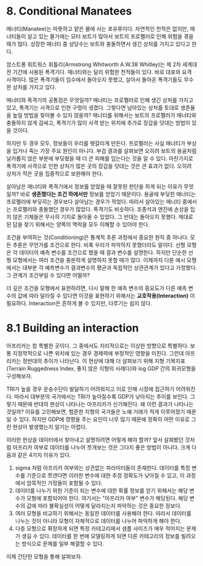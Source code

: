 # 8. Conditional Manatees

매너티(Manatee)는 따뜻하고 얕은 물에 사는 포유류이다. 자연적인 천적은 없지만, 매너티들이 살고 있는 물가에는 모터 보트가 많아서 보트의 프로펠러로 인해 위험을 겪을 때가 많다. 
성장한 매너티 중 상당수는 보트와 충돌하면서 생긴 상처를 가지고 있다고 한다.

암스트롱 휘트워스 휘틀리(Armstrong Whitworth A.W.38 Whitley)는 제 2차 세계대전 기간에 사용된 폭격기다. 
매너티와는 달리 위험한 천적들이 있다. 바로 대포와 요격 사격이다. 많은 폭격기들이 임수에서 돌아오지 못했고, 살아서 돌아온 폭격기들도 무수한 상처를 가지고 있다. 

매너티와 폭격기의 공통점은 무엇일까? 매너티는 프로펠러로 인해 생긴 상처를 가지고 있고, 폭격기는 사격으로 인한 구멍이 생겼다. 
그렇다면 남아있는 상처를 토대로 생존율을 높일 방법을 찾아볼 수 있지 않을까? 
매너티를 위해서는 보트의 프로펠러가 매너티와 충돌하지 않게 감싸고, 폭격기가 많이 사격 받는 위치에 추가로 장갑을 덧대는 방법이 있을 것이다.

하지만 두 경우 모두, 정보들이 우리를 헷갈리게 만든다. 프로펠러는 사실 매너티가 부상을 입거나 죽는 가장 주요 원인이 아니다. 
부검 결과를 살펴보면 오히려 보트의 용골처럼 날카롭지 않은 부분에 부딪혔을 때 더 큰 피해를 입는다는 것을 알 수 있다. 
마찬가지로 폭격기에 사격으로 인한 상처가 많은 곳의 장갑을 덧대는 것은 큰 효과가 없다. 오히려 상처가 적은 곳을 집중적으로 보완해야 한다. 

살아남은 매너티와 폭격기에서 정보를 얻었을 때 잘못된 판단을 하게 되는 이유가 무엇일까? 바로 **생존했다는 조건 하에서만** 정보를 얻었기 때문이다. 
용골에 부딪힌 매너티는 프로펠러에 부딪히는 경우보다 살아남는 경우가 적었다. 따라서 살아있는 매너티 중에서는 프로펠러와 충돌했던 경우가 많았다. 
폭격기도 비슷하다. 조종석과 엔진에 손상을 입지 않은 기체들은 무사히 기지로 돌아올 수 있었다. 그 반대는 돌아오지 못했다. 
제대로 된 답을 찾기 위해서는 양쪽의 맥락을 모두 이해할 수 있어야 한다.

조건을 부여하는 것(Conditioning)은 통계적 추론 과정에서 중요한 원칙 중 하나다. 모든 추론은 무언가를 조건으로 한다. 
비록 우리가 파악하지 못했더라도 말이다. 선형 모형은 각 데이터의 예측 변수를 조건으로 했을 때 결과 변수를 설명한다. 
하지만 단순한 선형 모형에서는 여러 조건을 충분하게 설명하지 못할 때가 많다. 
이제까지 다룬 예시 모형에서는 대부분 각 예측변수가 결과변수의 평균과 독립적인 상관관계가 있다고 가정했다. 그 관계가 조건부일 수 있다면 어떨까? 

더 깊은 조건을 모형에서 표현하려면, 다시 말해 한 예측 변수의 중요도가 다른 예측 변수의 값에 따라 달라질 수 있다면 
이것을 표현하기 위해서는 **교호작용(Interaction)** 이 필요하다. Interaction은 흔하게 볼 수 있지만, 다루기는 쉽지 않다.

# 8.1 Building an interaction

아프리카는 참 특별한 곳이다. 그 중에서도 지리적으로는 이상한 방향으로 특별하다. 
보통 지정학적으로 나쁜 위치에 있는 경우 경제력에 부정적인 영향을 미친다. 그런데 아프리카는 정반대의 추이가 나타난다. 
이 현상에 대해 더 살펴보기 위해 지형 기복지표(Terrain Ruggedness Index, 좋지 않은 지형의 사례다)와 log GDP 간의 회귀모형을 구성해보자. 

TRI가 높을 경우 운송수단이 발달하기 어려워지고 이로 인해 시장에 접근하기 어려워진다. 따라서 대부분의 국가에서는 TRI가 높아질수록 GDP가 낮아지는 추이를 보인다. 
그렇기 때문에 반대의 현상이 나타나는 아프리카가 신기해진다. 왜 이런 결과가 나타나는 것일까? 
이유를 고민해보면, 험준한 지형의 국가들은 노예 거래가 적게 이루어졌기 때문일 수 있다. 
하지만 GDP에 영향을 주는 요인이 너무 많기 때문에 정확히 어떤 이유로 그런 현상이 발생했는지 알기는 어렵다. 

이러한 현상을 데이터에서 찾아내고 설명하려면 어떻게 해야 할까? 앞서 살펴봤던 것처럼 아프리카 여부로 데이터를 나누어 쪼개보는 것은 그다지 좋은 방법이 아니다. 
크게 다음과 같은 4가지 이유가 있다.

1. sigma 처럼 아프리카 여부와는 상관없는 파라미터들이 존재한다. 데이터를 특정 변수를 기준으로 쪼갠다면 이러한 변수에 대한 추정 정확도가 낮아질 수 있고, 이 과정에서 암묵적인 가정들이 포함될 수 있다.
2. 데이터를 나누기 위한 기준이 되는 변수에 대한 확률 정보를 얻기 위해서는 해당 변수가 모형에 포함되어야 한다. 여기서는 "아프리카 여부" 변수가 해당된다. 해당 변수의 값에 따라 불확실성이 어떻게 달라지는지 파악하는 것은 중요한 정보다.
3. 여러 모형을 비교하기 위해서는 동일한 데이터를 사용해야 한다. 따라서 데이터를 나누는 것이 아니라 모형이 자체적으로 데이터를 나누어 파악하게 해야 한다.
4. 다층 모형으로 확장하게 되면 특정 카테고리에서 샘플 사이즈가 매우 적어지는 문제가 생길 수 있다. 데이터를 한 번에 모델링하게 되면 다른 카테고리의 정보를 빌려오는 방식으로 문제를 일부 해결할 수 있다.

이제 간단한 모형을 통해 살펴보자.
